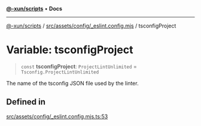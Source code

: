 [**@-xun/scripts**](../../../../../README.md) • **Docs**

***

[@-xun/scripts](../../../../../README.md) / [src/assets/config/\_eslint.config.mjs](../README.md) / tsconfigProject

# Variable: tsconfigProject

> `const` **tsconfigProject**: `ProjectLintUnlimited` = `Tsconfig.ProjectLintUnlimited`

The name of the tsconfig JSON file used by the linter.

## Defined in

[src/assets/config/\_eslint.config.mjs.ts:53](https://github.com/Xunnamius/xscripts/blob/b9218ee5f94be5da6a48d961950ed32307ad7f96/src/assets/config/_eslint.config.mjs.ts#L53)
